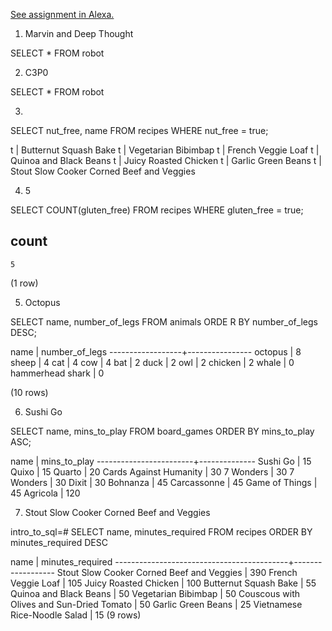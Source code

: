 [See assignment in Alexa.](https://alexa.bitmaker.co/cohorts/72/assignments/2244/latest)

1. Marvin and Deep Thought

SELECT * FROM robot


2. C3P0

SELECT * FROM robot


3.

SELECT nut_free, name FROM recipes WHERE nut_free = true;

t        | Butternut Squash Bake
t        | Vegetarian Bibimbap
t        | French Veggie Loaf
t        | Quinoa and Black Beans
t        | Juicy Roasted Chicken
t        | Garlic Green Beans
t        | Stout Slow Cooker Corned Beef and Veggies


4. 5

SELECT COUNT(gluten_free) FROM recipes WHERE
gluten_free = true;

count
-------
    5
(1 row)


5. Octopus

SELECT name, number_of_legs FROM animals ORDE
R BY number_of_legs DESC;

name       | number_of_legs
------------------+----------------
octopus          |              8
sheep            |              4
cat              |              4
cow              |              4
bat              |              2
duck             |              2
owl              |              2
chicken          |              2
whale            |              0
hammerhead shark |              0

(10 rows)


6. Sushi Go

SELECT name, mins_to_play FROM board_games ORDER BY mins_to_play ASC;

name          | mins_to_play
------------------------+--------------
Sushi Go               |           15
Quixo                  |           15
Quarto                 |           20
Cards Against Humanity |           30
7 Wonders              |           30
7 Wonders              |           30
Dixit                  |           30
Bohnanza               |           45
Carcassonne            |           45
Game of Things         |           45
Agricola               |          120


7. Stout Slow Cooker Corned Beef and Veggies

intro_to_sql=# SELECT name, minutes_required FROM recipes ORDER BY minutes_required DESC

name                    | minutes_required
-------------------------------------------+------------------
Stout Slow Cooker Corned Beef and Veggies |              390
French Veggie Loaf                        |              105
Juicy Roasted Chicken                     |              100
Butternut Squash Bake                     |               55
Quinoa and Black Beans                    |               50
Vegetarian Bibimbap                       |               50
Couscous with Olives and Sun-Dried Tomato |               50
Garlic Green Beans                        |               25
Vietnamese Rice-Noodle Salad              |               15
(9 rows)
